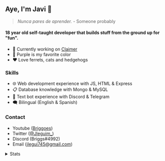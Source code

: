 ## Aye, I'm Javi 👋
>_Nunca pares de aprender._ - Someone probably
#### 18 year old self-taught developer that builds stuff from the ground up for "fun".
- 🦍 Currently working on [Claimer](https://github.com/Jleguim/claimer)
- 💜 Purple is my favorite color
- ❤ Love ferrets, cats and hedgehogs

### Skills
- 🌐 Web development experience with JS, HTML & Express
- 📋 Database knowledge with Mongo & MySQL
- 💬 Text bot experience with Discord & Telegram
- 🗨 Bilingual (English & Spanish)

### Contact
- Youtube ([Briggoes](https://www.youtube.com/channel/UC15bHf8XbPIlQkifmlaSoDw))
- Twitter ([@Jleguim_](https://twitter.com/Jleguim_))
- Discord (Briggs#4992)
- Email (jlegui745@gmail.com)

<details><summary>Stats</summary>
<table align="center">
  <tr>
    <td>
      <img src ="https://github-readme-stats.vercel.app/api?username=Jleguim&show_icons=true&theme=tokyonight&custom_title=Jleguim%27s%20stats&hide_border=true&bg_color=00000000&hide_title=true" />
    </td>
    <td>
      <img src ="https://github-readme-stats.vercel.app/api/top-langs/?username=Jleguim&layout=compact&theme=tokyonight&hide_border=true&bg_color=00000000&hide_title=true" />
    </td>
  </tr>
</table>
